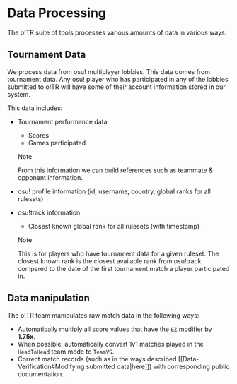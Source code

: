 # Data Processing

The o!TR suite of tools processes various amounts of data in various ways.

## Tournament Data

We process data from osu! multiplayer lobbies. This data comes from tournament data. Any osu! player who has participated in any of the lobbies submitted to o!TR will have some of their account information stored in our system.

This data includes:

* Tournament performance data
  * Scores
  * Games participated
  
   > [!note]
   From this information we can build references such as teammate & opponent information.

* osu! profile information (id, username, country, global ranks for all rulesets)
* osu!track information
  * Closest known global rank for all rulesets (with timestamp)

  > [!note]
  This is for players who have tournament data for a given ruleset. The closest known rank is the closest available rank from osu!track compared to the date of the first tournament match a player participated in.

## Data manipulation

The o!TR team manipulates raw match data in the following ways:

* Automatically multiply all score values that have the [`EZ` modifier](https://osu.ppy.sh/wiki/en/Gameplay/Game_modifier/Easy) by **1.75x**.
* When possible, automatically convert 1v1 matches played in the `HeadToHead` team mode to `TeamVS`.
* Correct match records (such as in the ways described [[Data-Verification#Modifying submitted data|here]]) with corresponding public documentation.